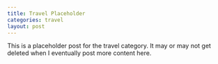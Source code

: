```yaml
---
title: Travel Placeholder
categories: travel
layout: post
---
```

This is a placeholder post for the travel category. It may or may not get deleted when I eventually post more content here.
